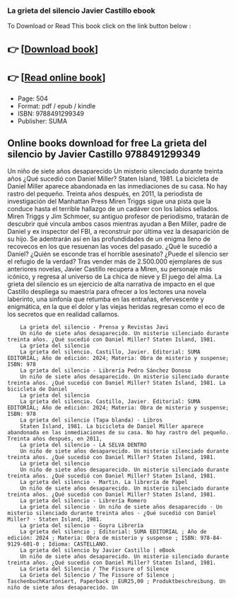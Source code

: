### La grieta del silencio Javier Castillo ebook

To Download or Read This book click on the link button below :

## 👉  [**[Download book](http://ebooksharez.info/download.php?group=book&from=github.com&id=706802&lnk=1079 "Download book")**]

## 👉  [**[Read online book](http://ebooksharez.info/download.php?group=book&from=github.com&id=706802&lnk=1079 "Read online book")**]


* Page: 504
* Format: pdf / epub / kindle
* ISBN: 9788491299349
* Publisher: SUMA



## Online books download for free La grieta del silencio by Javier Castillo 9788491299349



Un niño de siete años desaparecido Un misterio silenciado durante treinta años ¿Qué sucedió con Daniel Miller? Staten Island, 1981. La bicicleta de Daniel Miller aparece abandonada en las inmediaciones de su casa. No hay rastro del pequeño. Treinta años después, en 2011, la periodista de investigación del Manhattan Press Miren Triggs sigue una pista que la conduce hasta el terrible hallazgo de un cadáver con los labios sellados. Miren Triggs y Jim Schmoer, su antiguo profesor de periodismo, tratarán de descubrir qué vincula ambos casos mientras ayudan a Ben Miller, padre de Daniel y ex inspector del FBI, a reconstruir por última vez la desaparición de su hijo. Se adentrarán así en las profundidades de un enigma lleno de recovecos en los que resuenan las voces del pasado. ¿Qué le sucedió a Daniel? ¿Quién se esconde tras el horrible asesinato? ¿Puede el silencio ser el refugio de la verdad? Tras vender más de 2.500.000 ejemplares de sus anteriores novelas, Javier Castillo recupera a Miren, su personaje más icónico, y regresa al universo de La chica de nieve y El juego del alma. La grieta del silencio es un ejercicio de alta narrativa de impacto en el que Castillo despliega su maestría para ofrecer a los lectores una novela laberinto, una sinfonía que retumba en las entrañas, efervescente y enigmática, en la que el dolor y las viejas heridas regresan como el eco de los secretos que en realidad callamos.


        La grieta del silencio - Prensa y Revistas Javi
        Un niño de siete años desaparecido. Un misterio silenciado durante treinta años. ¿Qué sucedió con Daniel Miller? Staten Island, 1981.
        La grieta del silencio
        La grieta del silencio. Castillo, Javier. Editorial: SUMA EDITORIAL; Año de edición: 2024; Materia: Obra de misterio y suspense; ISBN: 978 
        La grieta del silencio - Librería Pedro Sánchez Donoso
        Un niño de siete años desaparecido. Un misterio silenciado durante treinta años. ¿Qué sucedió con Daniel Miller? Staten Island, 1981. La bicicleta de Daniel 
        La grieta del silencio
        La grieta del silencio. Castillo, Javier. Editorial: SUMA EDITORIAL; Año de edición: 2024; Materia: Obra de misterio y suspense; ISBN: 978 
        La grieta del silencio (Tapa blanda) · Libros
        Staten Island, 1981. La bicicleta de Daniel Miller aparece abandonada en las inmediaciones de su casa. No hay rastro del pequeño. Treinta años después, en 2011, 
        La grieta del silencio - LA SELVA DENTRO
        Un niño de siete años desaparecido. Un misterio silenciado durante treinta años. ¿Qué sucedió con Daniel Miller? Staten Island, 1981.
        La grieta del silencio
        Un niño de siete años desaparecido. Un misterio silenciado durante treinta años. ¿Qué sucedió con Daniel Miller? Staten Island, 1981.
        La grieta del silencio - Martin. La librería de Papel
        Un niño de siete años desaparecido. Un misterio silenciado durante treinta años. ¿Qué sucedió con Daniel Miller? Staten Island, 1981.
        La grieta del silencio - Librería Romero
        La grieta del silencio · Un niño de siete años desaparecido · Un misterio silenciado durante treinta años · ¿Qué sucedió con Daniel Miller? · Staten Island, 1981.
        La grieta del silencio - Goyra Librería
        La grieta del silencio ; Editorial: SUMA EDITORIAL ; Año de edición: 2024 ; Materia: Obra de misterio y suspense ; ISBN: 978-84-9129-601-0 ; Idioma: CASTELLANO.
        La grieta del silencio by Javier Castillo | eBook
        Un niño de siete años desaparecido. Un misterio silenciado durante treinta años. ¿Qué sucedió con Daniel Miller? Staten Island, 1981.
        La Grieta del Silencio / The Fissure of Silence
        La Grieta del Silencio / The Fissure of Silence ; TaschenbuchKartoniert, Paperback ; EUR25,00 ; Produktbeschreibung. Un niño de siete años desaparecido. Un 
    




